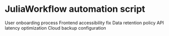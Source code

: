# JuliaWorkflow automation script
User onboarding process
Frontend accessibility fix
Data retention policy
API latency optimization
Cloud backup configuration
